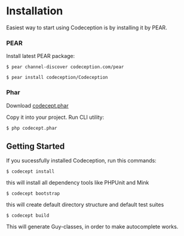 # Installation

Easiest way to start using Codeception is by installing it by PEAR.

### PEAR
Install latest PEAR package:

```
$ pear channel-discover codeception.com/pear
```
```
$ pear install codeception/Codeception
```

### Phar

Download [codecept.phar](https://github.com/Codeception/Codeception/raw/master/package/codecept.phar)

Copy it into your project.
Run CLI utility:

```
$ php codecept.phar
```

## Getting Started

If you sucessfully installed Codeception, run this commands:

```
$ codecept install
```

this will install all dependency tools like PHPUnit and Mink

```
$ codecept bootstrap
```

this will create default directory structure and default test suites

```
$ codecept build
```

This will generate Guy-classes, in order to make autocomplete works.